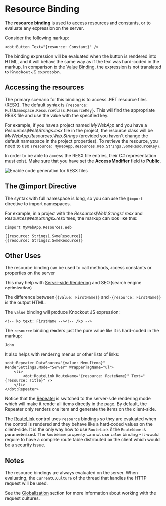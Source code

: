 # Resource Binding

The **resource binding** is used to access resources and constants, or to evaluate any expression on the server. 

Consider the following markup:

```CSHARP
<dot:Button Text="{resource: Constant}" />
``` 

The binding expression will be evaluated when the button is rendered into HTML, and it will behave the same way as if the text was hard-coded in the markup. In comparison to the [Value Binding](/docs/tutorials/basics-value-binding/{branch}), the expression is not translated to Knockout JS expression.

## Accessing the resources

The primary scenario for this binding is to access .NET resource files (RESX). The default syntax is `{resource: FullNamespace.ResourceClass.ResourceKey}`. 
This will find the appropriate RESX file and use the value with the specified key.

For example, if you have a project named *MyWebApp* and you have a *Resources\Web\Strings.resx* file in the project, the resource class will 
be *MyWebApp.Resources.Web.Strings* (provided you haven't change the default namespace in the project properties). To retrieve the resource, you need
to use `{resource: MyWebApp.Resources.Web.Strings.SomeResourceKey}`.

In order to be able to access the RESX file entries, their C# representation must exist. Make sure that you have set the __Access Modifier__ field to **Public**.

<img src="{imageDir}basics-resource-binding-img1.png" alt="Enable code generation for RESX files" class="img-responsive" /> 

## The @import Directive

The syntax with full namespace is long, so you can use the `@import` directive to import namespaces.

For example, in a project with the *Resources\Web\Strings1.resx* and *Resources\Web\Strings2.resx* files, the markup can look like this:

```DOTHTML
@import MyWebApp.Resources.Web

{{resource: Strings1.SomeResource}}
{{resource: Strings2.SomeResource}}
```

## Other Uses

The resource binding can be used to call methods, access constants or properties on the server.

This may help with [Server-side Rendering](/docs/tutorials/basics-server-side-html-generation/{branch}) and SEO (search engine optimization).

The difference between `{{value: FirstName}}` and `{{resource: FirstName}}` is the output HTML.

The `value` binding will produce Knockout JS expression:

```DOTHTML
<!-- ko text: FirstName --><!-- /ko -->
```

The `resource` binding renders just the pure value like it is hard-coded in the markup:

```
John
```

It also helps with rendering menus or other lists of links:

```DOTHTML
<dot:Repeater DataSource="{value: MenuItems}" RenderSettings.Mode="Server" WrapperTagName="ul">
    <li>
        <dot:RouteLink RouteName="{resource: RouteName}" Text="{resource: Title}" />
    </li>
</dot:Repeater>
```

Notice that the [Repeater](/docs/controls/builtin/Repeater/{branch}) is switched to the server-side rendering mode which will make it render all items directly in the page. By default, the Repeater only renders one item and generate the items on the client-side.

The [RouteLink](/docs/controls/builtin/RouteLink/{branch}) control uses `resource` bindings so they are evaluated when the control is rendered and they behave like a hard-coded values on the client-side. It is the only way how to use `RouteLink` if the `RouteName` is parameterized. The `RouteName` property cannot use `value` binding - it would require to have a complete route table distributed on the client which would be a security issue. 

## Notes

 The resource bindings are always evaluated on the server. When evaluating, the `CurrentUICulture` of the thread that handles the HTTP request will be used. 
 
 See the [Globalization](/docs/tutorials/basics-globalization/{branch}) section for more information about working with the request cultures.

